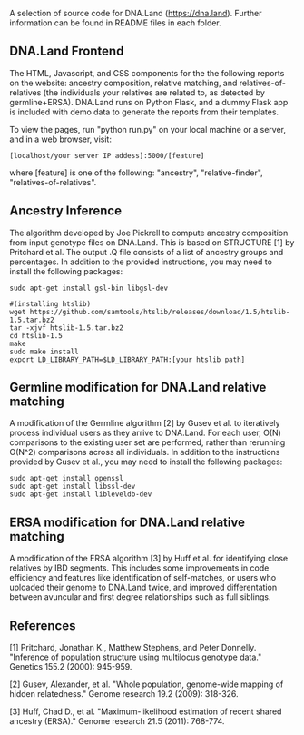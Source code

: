 A selection of source code for DNA.Land (https://dna.land). Further information can be found in README files in each folder.

## DNA.Land Frontend
The HTML, Javascript, and CSS components for the the following reports on the website: ancestry composition, relative matching, and relatives-of-relatives (the individuals your relatives are related to, as detected by germline+ERSA). DNA.Land runs on Python Flask, and a dummy Flask app is included with demo data to generate the reports from their templates. 

To view the pages, run "python run.py" on your local machine or a server, and in a web browser, visit:

```
[localhost/your server IP addess]:5000/[feature]
```

where [feature] is one of the following: "ancestry", "relative-finder", "relatives-of-relatives". 


## Ancestry Inference
The algorithm developed by Joe Pickrell to compute ancestry composition from input genotype files on DNA.Land. This is based on STRUCTURE [1] by Pritchard et al. The output .Q file consists of a list of ancestry groups and percentages. In addition to the provided instructions, you may need to install the following packages:

```
sudo apt-get install gsl-bin libgsl-dev

#(installing htslib)
wget https://github.com/samtools/htslib/releases/download/1.5/htslib-1.5.tar.bz2
tar -xjvf htslib-1.5.tar.bz2
cd htslib-1.5
make
sudo make install
export LD_LIBRARY_PATH=$LD_LIBRARY_PATH:[your htslib path]
```

## Germline modification for DNA.Land relative matching
A modification of the Germline algorithm [2] by Gusev et al. to iteratively process individual users as they arrive to DNA.Land. For each user, O(N) comparisons to the existing user set are performed, rather than rerunning O(N^2) comparisons across all individuals. In addition to the instructions provided by Gusev et al., you may need to install the following packages:

```
sudo apt-get install openssl
sudo apt-get install libssl-dev
sudo apt-get install libleveldb-dev
```

## ERSA modification for DNA.Land relative matching
A modification of the ERSA algorithm [3] by Huff et al. for identifying close relatives by IBD segments. This includes some improvements in code efficiency and features like identification of self-matches, or users who uploaded their genome to DNA.Land twice, and improved differentation between avuncular and first degree relationships such as full siblings.


## References

[1] Pritchard, Jonathan K., Matthew Stephens, and Peter Donnelly. "Inference of population structure using multilocus genotype data." Genetics 155.2 (2000): 945-959.

[2] Gusev, Alexander, et al. "Whole population, genome-wide mapping of hidden relatedness." Genome research 19.2 (2009): 318-326.

[3] Huff, Chad D., et al. "Maximum-likelihood estimation of recent shared ancestry (ERSA)." Genome research 21.5 (2011): 768-774.
